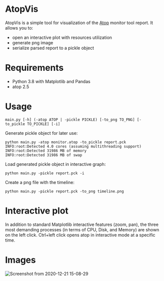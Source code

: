 # AtopVis

AtopVis is a simple tool for visualization of the [Atop](https://www.atoptool.nl/) monitor tool report. It allows you to:

  - open an interactive plot with resources utilization
  - generate png image 
  - serialize parsed report to a pickle object

# Requirements

  - Python 3.8 with Matplotlib and Pandas
  - atop 2.5


# Usage
```
main.py [-h] (-atop ATOP | -pickle PICKLE) [-to_png TO_PNG] [-to_pickle TO_PICKLE] [-i]
```
Generate pickle object for later use:
```
python main.py -atop monitor.atop -to_pickle report.pck
INFO:root:Detected 4.0 cores (assuming multithreading support)
INFO:root:Detected 31986 MB of memory
INFO:root:Detected 31986 MB of swap
```
Load generated pickle object in interactive graph:
```
python main.py -pickle report.pck -i
```
Create a png file with the timeline:
```
python main.py -pickle report.pck -to_png timeline.png
```

# Interactive plot
In addition to standard Matplotlib interactive features (zoom, pan), the three most demanding processes (in terms of CPU, Disk, and Memory) are shown on the left click. Ctrl+left click opens atop in interactive mode at a specific time.

# Images
![Screenshot from 2020-12-21 15-08-29](https://user-images.githubusercontent.com/28389367/102786364-add1c900-439f-11eb-8b0f-89754ddcf511.png)
